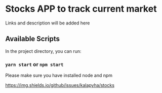 # Stocks APP to track current market

Links and description will be added here 


## Available Scripts

In the project directory, you can run:

### `yarn start` or `npm start`
Please make sure you have installed node and npm

https://img.shields.io/github/issues/kalapyha/stocks


